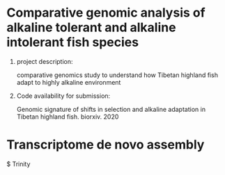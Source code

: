 # Comparative genomic analysis of alkaline tolerant and alkaline intolerant fish species 

1. project description:

    comparative genomics study to understand how Tibetan highland fish adapt to highly alkaline environment

2. Code availability for submission:

    Genomic signature of shifts in selection and alkaline adaptation in Tibetan highland fish. biorxiv. 2020

# Transcriptome de novo assembly
$ Trinity
